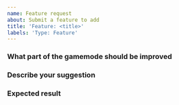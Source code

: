 ```yaml
---
name: Feature request
about: Submit a feature to add
title: 'Feature: <title>'
labels: 'Type: Feature'
---
```


### What part of the gamemode should be improved
<!-- Content, Flags, UI, Entities, Items, etc -->

### Describe your suggestion
<!-- Give a clear suggestion of what you are suggesting -->

<!--

> Please don't give us vague suggestions such as "add new combine flag", explain it further such as what would the flag do.
> Think: How does it work? What is the expected outcome?

-->

### Expected result
<!-- Describe how the end result should look like and work -->